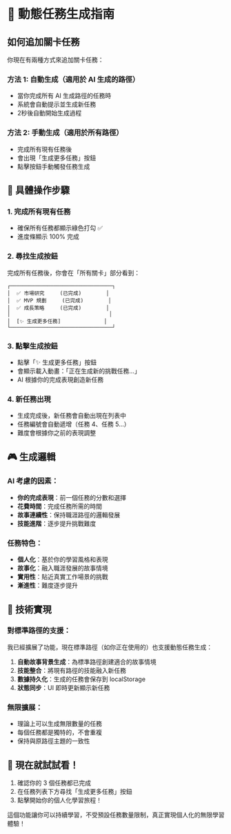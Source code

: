 # 🎯 動態任務生成指南

## 如何追加關卡任務

你現在有兩種方式來追加關卡任務：

### 方法 1: 自動生成（適用於 AI 生成的路徑）
- 當你完成所有 AI 生成路徑的任務時
- 系統會自動提示並生成新任務
- 2秒後自動開始生成過程

### 方法 2: 手動生成（適用於所有路徑）
- 完成所有現有任務後
- 會出現「生成更多任務」按鈕
- 點擊按鈕手動觸發任務生成

## 🚀 具體操作步驟

### 1. 完成所有現有任務
- 確保所有任務都顯示綠色打勾 ✅
- 進度條顯示 100% 完成

### 2. 尋找生成按鈕
完成所有任務後，你會在「所有關卡」部分看到：
```
┌─────────────────────────────────┐
│  ✅ 市場研究     (已完成)        │
│  ✅ MVP 規劃     (已完成)        │  
│  ✅ 成長策略     (已完成)        │
│                                │
│  [✨ 生成更多任務]              │
└─────────────────────────────────┘
```

### 3. 點擊生成按鈕
- 點擊「✨ 生成更多任務」按鈕
- 會顯示載入動畫：「正在生成新的挑戰任務...」
- AI 根據你的完成表現創造新任務

### 4. 新任務出現
- 生成完成後，新任務會自動出現在列表中
- 任務編號會自動遞增（任務 4、任務 5...）
- 難度會根據你之前的表現調整

## 🎮 生成邏輯

### AI 考慮的因素：
- **你的完成表現**：前一個任務的分數和選擇
- **花費時間**：完成任務所需的時間
- **故事連續性**：保持職涯路徑的邏輯發展
- **技能進階**：逐步提升挑戰難度

### 任務特色：
- **個人化**：基於你的學習風格和表現
- **故事化**：融入職涯發展的故事情境
- **實用性**：貼近真實工作場景的挑戰
- **漸進性**：難度逐步提升

## 🔧 技術實現

### 對標準路徑的支援：
我已經擴展了功能，現在標準路徑（如你正在使用的）也支援動態任務生成：

1. **自動故事背景生成**：為標準路徑創建適合的故事情境
2. **技能整合**：將現有路徑的技能融入新任務
3. **數據持久化**：生成的任務會保存到 localStorage
4. **狀態同步**：UI 即時更新顯示新任務

### 無限擴展：
- 理論上可以生成無限數量的任務
- 每個任務都是獨特的，不會重複
- 保持與原路徑主題的一致性

## 🎯 現在就試試看！

1. 確認你的 3 個任務都已完成
2. 在任務列表下方尋找「生成更多任務」按鈕
3. 點擊開始你的個人化學習旅程！

這個功能讓你可以持續學習，不受預設任務數量限制，真正實現個人化的無限學習體驗！